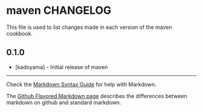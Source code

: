 maven CHANGELOG
===============

This file is used to list changes made in each version of the maven cookbook.

0.1.0
-----
- [kadoyama] - Initial release of maven

- - -
Check the [Markdown Syntax Guide](http://daringfireball.net/projects/markdown/syntax) for help with Markdown.

The [Github Flavored Markdown page](http://github.github.com/github-flavored-markdown/) describes the differences between markdown on github and standard markdown.
